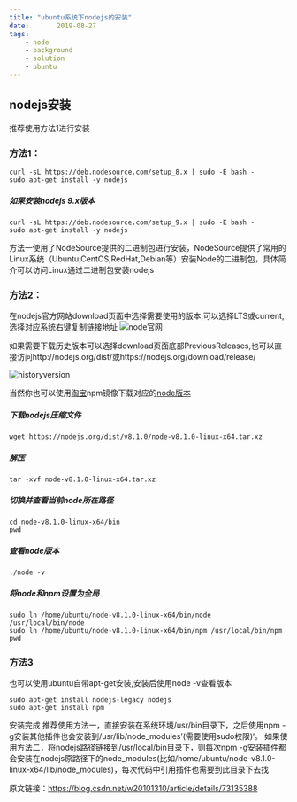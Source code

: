 ```yaml
---
title: "ubuntu系统下nodejs的安装"
date:       2019-08-27
tags:
	- node
	- background
	- solution
	- ubuntu
---
```














## nodejs安装
推荐使用方法1进行安装
### 方法1：
```
curl -sL https://deb.nodesource.com/setup_8.x | sudo -E bash -
sudo apt-get install -y nodejs
```
##### 如果安装nodejs 9.x版本
```
curl -sL https://deb.nodesource.com/setup_9.x | sudo -E bash -
sudo apt-get install -y nodejs
```
方法一使用了NodeSource提供的二进制包进行安装，NodeSource提供了常用的Linux系统（Ubuntu,CentOS,RedHat,Debian等）安装Node的二进制包，具体简介可以访问Linux通过二进制包安装nodejs

### 方法2：  
在nodejs官方网站download页面中选择需要使用的版本,可以选择LTS或current,选择对应系统右键复制链接地址
![node官网](/img/posts/node/node-install.png)  

如果需要下载历史版本可以选择download页面底部PreviousReleases,也可以直接访问http://nodejs.org/dist/或https://nodejs.org/download/release/  

![historyversion](/img/posts/node/node-install2.png)

当然你也可以使用[淘宝](https://www.taobao.com/)npm镜像下载对应的[node版本](https://npm.taobao.org/mirrors/node/)  

##### 下载nodejs压缩文件  
`wget https://nodejs.org/dist/v8.1.0/node-v8.1.0-linux-x64.tar.xz`
##### 解压  
`tar -xvf node-v8.1.0-linux-x64.tar.xz`

##### 切换并查看当前node所在路径
```
cd node-v8.1.0-linux-x64/bin
pwd
```
##### 查看node版本
`./node -v`

##### 将node和npm设置为全局
```
sudo ln /home/ubuntu/node-v8.1.0-linux-x64/bin/node /usr/local/bin/node
sudo ln /home/ubuntu/node-v8.1.0-linux-x64/bin/npm /usr/local/bin/npm
pwd
```

### 方法3
也可以使用ubuntu自带apt-get安装,安装后使用node -v查看版本  
```
sudo apt-get install nodejs-legacy nodejs
sudo apt-get install npm
```

安装完成
推荐使用方法一，直接安装在系统环境/usr/bin目录下，之后使用npm -g安装其他插件也会安装到/usr/lib/node_modules’(需要使用sudo权限)‘。
如果使用方法二，将nodejs路径链接到/usr/local/bin目录下，则每次npm -g安装插件都会安装在nodejs原路径下的node_modules(比如/home/ubuntu/node-v8.1.0-linux-x64/lib/node_modules)，每次代码中引用插件也需要到此目录下去找

原文链接：https://blog.csdn.net/w20101310/article/details/73135388